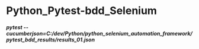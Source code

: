 # Python_Pytest-bdd_Selenium
##### pytest --cucumberjson=C:/dev/Python/python_selenium_automation_framework/pytest_bdd_results/results_01.json
